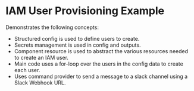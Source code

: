 # IAM User Provisioning Example
Demonstrates the following concepts:
* Structured config is used to define users to create.
* Secrets management is used in config and outputs.
* Component resource is used to abstract the various resources needed to create an IAM user.
* Main code uses a for-loop over the users in the config data to create each user.
* Uses command provider to send a message to a slack channel using a Slack Webhook URL.